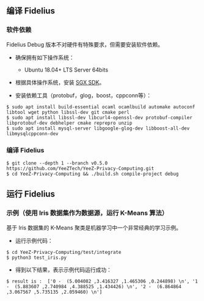 编译 Fidelius
------------------------
### 软件依赖
Fidelius Debug 版本不对硬件有特殊要求，但需要安装软件依赖。

- 确保拥有如下操作系统：
  * Ubuntu 18.04+ LTS Server 64bits

- 根据具体操作系统，安装 [SGX
  SDK](https://download.01.org/intel-sgx/latest/linux-latest/distro/)。

- 安装依赖工具（protobuf，glog，boost，cppconn等）：
```
$ sudo apt install build-essential ocaml ocamlbuild automake autoconf libtool wget python libssl-dev git cmake perl
$ sudo apt install libssl-dev libcurl4-openssl-dev protobuf-compiler libprotobuf-dev debhelper cmake reprepro unzip
$ sudo apt install mysql-server libgoogle-glog-dev libboost-all-dev libmysqlcppconn-dev
```

### 编译 Fidelius
```
$ git clone --depth 1 --branch v0.5.0 https://github.com/YeeZTech/YeeZ-Privacy-Computing.git
$ cd YeeZ-Privacy-Computing && ./build.sh compile-project debug
```

运行 Fidelius
------------------------
### 示例（使用 Iris 数据集作为数据源，运行 K-Means 算法）
基于 Iris 数据集的 K-Means 聚类是机器学习中一个非常经典的学习示例。

- 运行示例代码：
```
$ cd YeeZ-Privacy-Computing/test/integrate
$ python3 test_iris.py
```

- 得到以下结果，表示示例代码运行成功：
```
$ result is :  ['0 -  (5.004082 ,3.416327 ,1.465306 ,0.244898) \n', '1 -  (5.883607 ,2.740984 ,4.388525 ,1.434426) \n', '2 -  (6.864864 ,3.067567 ,5.735135 ,2.059460) \n']
```
